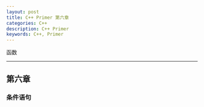 ```yaml
---
layout: post
title: C++ Primer 第六章
categories: C++
description: C++ Primer
keywords: C++, Primer
---
```


函数

---

## 第六章

### 条件语句
